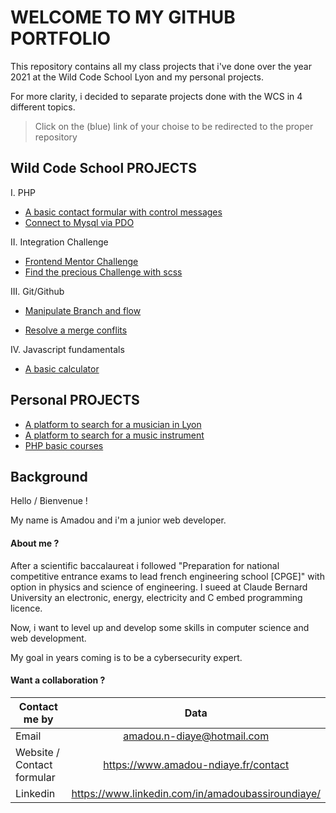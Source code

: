 # WELCOME TO MY GITHUB PORTFOLIO

This repository contains all my class projects that i've done over the year 2021 at the Wild Code School Lyon and my personal projects.

For more clarity, i decided to separate projects done with the WCS in 4 different topics.

> Click on the (blue) link of your choise to be redirected to the proper repository

## Wild Code School PROJECTS

I. PHP
 - [A basic contact formular with control messages](https://github.com/Bachir-Ndiaye/Form)
 - [Connect to Mysql via PDO](https://github.com/Bachir-Ndiaye/PDOMysql)

II. Integration Challenge

 - [Frontend Mentor Challenge](https://github.com/Bachir-Ndiaye/crowdfunding-product-page-main)
 - [Find the precious Challenge with scss](https://github.com/Bachir-Ndiaye/findThePrecious/tree/master)

III. Git/Github

 - [Manipulate Branch and flow](https://github.com/Bachir-Ndiaye/website-flow)

 - [Resolve a merge conflits](https://github.com/Bachir-Ndiaye/merge-conflits)
  
IV. Javascript fundamentals

 - [A basic calculator](https://github.com/Bachir-Ndiaye/calculator-js)


## Personal PROJECTS

 - [A platform to search for a musician in Lyon](https://github.com/Bachir-Ndiaye/ProjetWCS-LesMusiciens)
 - [A platform to search for a music instrument](https://github.com/Bachir-Ndiaye/AmadousStore)
 - [PHP basic courses](https://github.com/Bachir-Ndiaye/Week3ResumePHP)

## Background
Hello / Bienvenue ! 

My name is Amadou and i'm a junior web developer. 

#### About me ?

After a scientific baccalaureat i followed "Preparation for national competitive entrance exams to lead french engineering school [CPGE]" with option in physics and science of engineering. I sueed at Claude Bernard University an electronic, energy, electricity and C embed programming licence.

Now, i want to level up and develop some skills in computer science and web development.

My goal in years coming is to be a cybersecurity expert.

#### Want a collaboration ?

| Contact me by        | Data           |
| ------------- |:-------------:|
| Email      | amadou.n-diaye@hotmail.com |
| Website / Contact formular     |  https://www.amadou-ndiaye.fr/contact     |
| Linkedin | https://www.linkedin.com/in/amadoubassiroundiaye/      |



  
